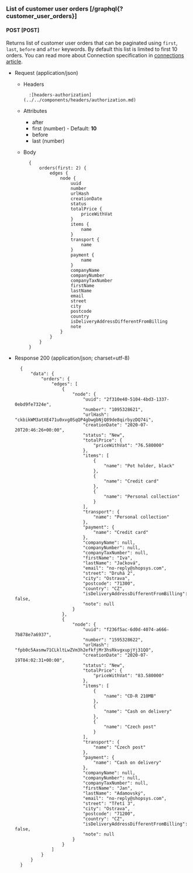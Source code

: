 ### List of customer user orders [/graphql{?customer_user_orders}]

#### POST [POST]

Returns list of customer user orders that can be paginated using `first`, `last`, `before` and `after` keywords.
By default this list is limited to first 10 orders.
You can read more about Connection specification in [connections article](https://relay.dev/graphql/connections.htm).

- Request (application/json)

    - Headers

            :[headers-authorization](../../components/headers/authorization.md)

    - Attributes

        - after
        - first (number) - Default: **10**
        - before
        - last (number)

    - Body

            {
                orders(first: 2) {
                    edges {
                        node {
                            uuid
                            number
                            urlHash
                            creationDate
                            status
                            totalPrice {
                                priceWithVat
                            }
                            items {
                                name
                            }
                            transport {
                                name
                            }
                            payment {
                                name
                            }
                            companyName
                            companyNumber
                            companyTaxNumber
                            firstName
                            lastName
                            email
                            street
                            city
                            postcode
                            country
                            isDeliveryAddressDifferentFromBilling
                            note
                        }
                    }
                }
            }


- Response 200 (application/json; charset=utf-8)

        {
            "data": {
                "orders": {
                    "edges": [
                        {
                            "node": {
                                "uuid": "2f310e40-5104-4bd3-1337-0ebd9fe7324e",
                                "number": "1095328621",
                                "urlHash": "ckbikWM3atXE471u0xvg0SqQP4gbwgbNjQ89de8qirbyzDQ74i",
                                "creationDate": "2020-07-20T20:46:26+00:00",
                                "status": "New",
                                "totalPrice": {
                                    "priceWithVat": "76.580000"
                                },
                                "items": [
                                    {
                                        "name": "Pot holder, black"
                                    },
                                    {
                                        "name": "Credit card"
                                    },
                                    {
                                        "name": "Personal collection"
                                    }
                                ],
                                "transport": {
                                    "name": "Personal collection"
                                },
                                "payment": {
                                    "name": "Credit card"
                                },
                                "companyName": null,
                                "companyNumber": null,
                                "companyTaxNumber": null,
                                "firstName": "Iva",
                                "lastName": "Jačková",
                                "email": "no-reply@shopsys.com",
                                "street": "Druhá 2",
                                "city": "Ostrava",
                                "postcode": "71300",
                                "country": "CZ",
                                "isDeliveryAddressDifferentFromBilling": false,
                                "note": null
                            }
                        },
                        {
                            "node": {
                                "uuid": "f236f5ac-6d0d-4074-a666-7b878e7a6937",
                                "number": "1595328622",
                                "urlHash": "fpb0c5Aasmw71CLkltLwZVm3h2efkfjMr3hsRkvgxupjYj31QO",
                                "creationDate": "2020-07-19T04:02:31+00:00",
                                "status": "New",
                                "totalPrice": {
                                    "priceWithVat": "83.580000"
                                },
                                "items": [
                                    {
                                        "name": "CD-R 210MB"
                                    },
                                    {
                                        "name": "Cash on delivery"
                                    },
                                    {
                                        "name": "Czech post"
                                    }
                                ],
                                "transport": {
                                    "name": "Czech post"
                                },
                                "payment": {
                                    "name": "Cash on delivery"
                                },
                                "companyName": null,
                                "companyNumber": null,
                                "companyTaxNumber": null,
                                "firstName": "Jan",
                                "lastName": "Adamovský",
                                "email": "no-reply@shopsys.com",
                                "street": "Třetí 3",
                                "city": "Ostrava",
                                "postcode": "71200",
                                "country": "CZ",
                                "isDeliveryAddressDifferentFromBilling": false,
                                "note": null
                            }
                        }
                    ]
                }
            }
        }
